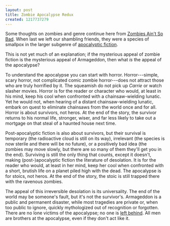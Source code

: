 ```yaml
---
layout: post
title: Zombie Apocalypse Redux
created: 1217737279
---
```

Some thoughts on zombies and genre continue here from [Zombies Ain't So Bad](http://www.mcdemarco.net/node/447).  When last we left our shambling friends, they were a species of smallpox in the larger subgenre of [apocalyptic fiction](http://www.theonion.com/content/news/al_gore_places_infant_son_in).<!--break-->

This is not yet much of an explanation; if the mysterious appeal of zombie fiction is the mysterious appeal of Armageddon, then what *is* the appeal of the apocalypse?

To understand the apocalypse you can start with horror.  Horror---simple, scary horror, not complicated comic zombie horror---does not attract those who are truly horrified by it.  The squeamish do not pick up *Carrie* or watch slasher movies.  Horror is for the reader or character who would, at least in his mind, keep his cool when confronted with a chainsaw-wielding lunatic.  Yet he would not, when hearing of a distant chainsaw-wielding lunatic, embark on quest to eliminate chainsaws from the world once and for all.  Horror is about survivors, not heros.  At the end of the story, the survivor returns to his normal life, stronger, wiser, and far less likely to take out a mortgage on that steal of a haunted house next time.

Post-apocalyptic fiction is also about survivors, but their survival is temporary (the radioactive cloud is still on its way), irrelevant (the species is now sterile and there will be no future), or a positively bad idea (the zombies may move slowly, but there are so many of them they'll get you in the end).  Surviving is still the only thing that counts, except it doesn't, making (post-)apocalyptic fiction  the literature of desolation.  It is for the reader who would, at least in her mind, keep her cool when confronted with a short, brutish life on a planet piled high with the dead.  The apocalypse is for stoics, not heros.  At the end of the story, the stoic is still trapped there with the ravenous zombies.

The appeal of this irreversible desolation is its universality.  The end of the world may be someone's fault, but it's not the survivor's.  Armageddon is a public and permanent disaster, while most tragedies are private or, when too public to ignore, quickly mythologized out of recognition or forgotten.  There are no lone victims of the apocalypse; no one is [left behind](http://en.wikipedia.org/wiki/Island_of_the_Blue_Dolphins).  All men are brothers at the apocalypse, even if they don't act like it.

